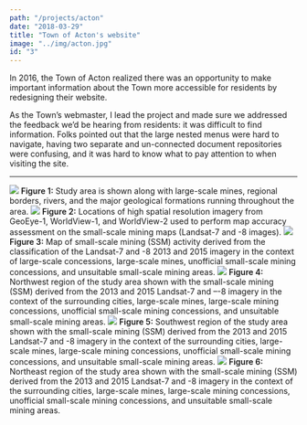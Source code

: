 ```yaml
---
path: "/projects/acton"
date: "2018-03-29"
title: "Town of Acton's website"
image: "../img/acton.jpg"
id: "3"
---
```


In 2016, the Town of Acton realized there was an opportunity to make important information about the Town more accessible for residents by redesigning their website.

As the Town’s webmaster, I lead the project and made sure we addressed the feedback we’d be hearing from residents: it was difficult to find information. Folks pointed out that the large nested menus were hard to navigate, having two separate and un-connected document repositories were confusing, and it was hard to know what to pay attention to when visiting the site.

<hr>

<img-wrapper>
    <img-div><img src="../img/figure_1.png">
        <span style="font-weight:600">Figure 1:</span> Study area is shown along with large-scale mines, regional borders, rivers, and the major geological formations running throughout the area.
    </img></img-div>
    <img-div><img src="../img/figure_2.png">
        <span style="font-weight:600">Figure 2:</span> Locations of high spatial resolution imagery from GeoEye-1, WorldView-1, and WorldView-2 used to perform map accuracy assessment on the small-scale mining maps (Landsat-7 and -8 images).
    </img></img-div>
    <img-div><img src="../img/figure_3.png">
        <span style="font-weight:600">Figure 3:</span> Map of small-scale mining (SSM) activity derived from the classification of the Landsat-7 and -8 2013 and 2015 imagery in the context of large-scale concessions, large-scale mines, unofficial small-scale mining concessions, and unsuitable small-scale mining areas.
    </img></img-div>
    <img-div><img src="../img/figure_4.png">
        <span style="font-weight:600">Figure 4:</span> Northwest region of the study area shown with the small-scale mining (SSM) derived from the 2013 and 2015 Landsat-7 and –-8 imagery in the context of the surrounding cities, large-scale mines, large-scale mining concessions, unofficial small-scale mining concessions, and unsuitable small-scale mining areas.
    </img></img-div>
    <img-div><img src="../img/figure_5.png">
        <span style="font-weight:600">Figure 5:</span> Southwest region of the study area shown with the small-scale mining (SSM) derived from the 2013 and 2015 Landsat-7 and -8 imagery in the context of the surrounding cities, large-scale mines, large-scale mining concessions, unofficial small-scale mining concessions, and unsuitable small-scale mining areas.
    </img></img-div>
    <img-div><img src="../img/figure_6.png">
        <span style="font-weight:600">Figure 6:</span> Northeast region of the study area shown with the small-scale mining (SSM) derived from the 2013 and 2015 Landsat-7 and -8 imagery in the context of the surrounding cities, large-scale mines, large-scale mining concessions, unofficial small-scale mining concessions, and unsuitable small-scale mining areas.
    </img></img-div>
</img-wrapper>